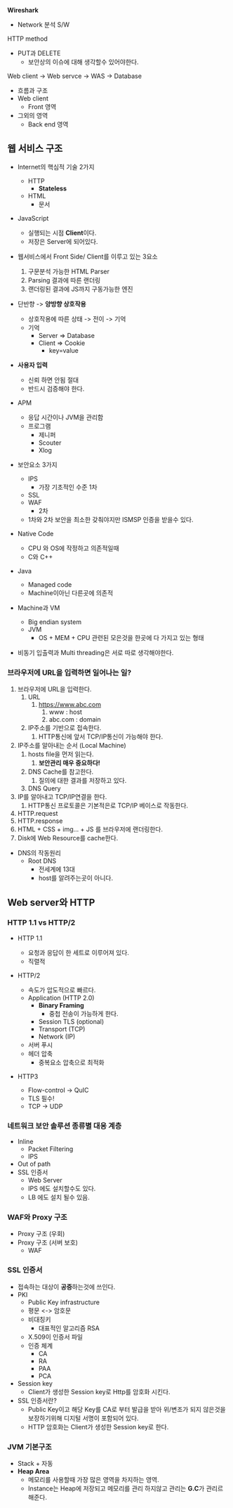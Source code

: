 **Wireshark**
- Network 분석 S/W

HTTP method
- PUT과 DELETE
	- 보안상의 이슈에 대해 생각할수 있어야한다.

Web client -> Web servce -> WAS -> Database
- 흐름과 구조
- Web client
	- Front 영역
- 그외의 영역
	- Back end 영역

## 웹 서비스 구조

- Internet의 핵심적 기술 2가지
	- HTTP
		- **Stateless**
	- HTML
		- 문서

- JavaScript
	- 실행되는 시점 **Client**이다.
	- 저장은 Server에 되어있다.

- 웹서비스에서 Front Side/ Client를 이루고 있는 3요소
	1. 구문분석 가능한 HTML Parser
	2. Parsing 결과에 따른 랜더링
	3. 랜더링된 결과에 JS까지 구동가능한 엔진

- 단반향 -> **양방향 상호작용**
	- 상호작용에 따른 상태 -> 전이 -> 기억
	- 기억
		- Server => Database
		- Client => Cookie
			- key=value

- **사용자 입력**
	- 신뢰 하면 안됨 절대
	- 반드시 검증해야 한다.

- APM
	- 응답 시간이나 JVM을 관리함
	- 프로그램
		- 제니퍼
		- Scouter
		- Xlog

- 보안요소 3가지
	- IPS
		- 가장 기초적인 수준 1차
	- SSL
	- WAF
		- 2차
	- 1차와 2차 보안을 최소한 갖춰야지만 ISMSP 인증을 받을수 있다.

- Native Code
	- CPU 와 OS에 작정하고 의존적일때
	- C와 C++

- Java
	- Managed code
	- Machine이아닌 다른곳에 의존적

- Machine과 VM
	- Big endian system
	- JVM
		- OS + MEM + CPU 관련된 모은것을 한곳에 다 가지고 있는 형태

- 비동기 입출력과 Multi threading은 서로 따로 생각해야한다.

### 브라우저에 URL을 입력하면 일어나는 일?
1. 브라우저에 URL을 입력한다.
	1. URL
		1. https://www.abc.com
			1. www : host
			2. abc.com : domain
	2. IP주소를 기반으로 접속한다.
		1. HTTP통신에 앞서 TCP/IP통신이 가능해야 한다.
2. IP주소를 알아내는 순서 (Local Machine)
	1. hosts file을 먼저 읽는다.
		1. **보안관리 매우 중요하다!**
	2. DNS Cache를 참고한다.
		1. 질의에 대한 결과를 저장하고 있다.
	3. DNS Query
3. IP를 알아내고 TCP/IP연결을 한다.
	1. HTTP통신 프로토콜은 기본적은로 TCP/IP 베이스로 작동한다.
4. HTTP.request
5. HTTP.response
6. HTML + CSS + img... + JS 를 브라우저에 랜더링한다.
7. Disk에 Web Resource를 cache한다.

- DNS의 작동원리
	- Root DNS
		- 전세계에 13대
		- host를 알려주는곳이 아니다.

## Web server와 HTTP

### HTTP 1.1 vs HTTP/2
- HTTP 1.1
	- 요청과 응답이 한 세트로 이루어져 있다.
	- 직렬적

- HTTP/2
	- 속도가 압도적으로 빠르다.
	- Application (HTTP 2.0)
		- **Binary Framing**
			- 중첩 전송이 가능하게 한다.
		- Session TLS (optional)
		- Transport (TCP)
		- Network (IP)
	- 서버 푸시
	- 헤더 압축
		- 중복요소 압축으로 최적화

- HTTP3
	- Flow-control -> QuIC
	- TLS 필수!
	-  TCP -> UDP

### 네트워크 보안 솔루션 종류별 대응 계층
- Inline
	- Packet Filtering
	- IPS
- Out of path
- SSL 인증서
	- Web Server
	- IPS 에도 설치할수도 있다.
	- LB 에도 설치 될수 있음.

### WAF와 Proxy 구조
- Proxy 구조 (우회)
- Proxy 구조 (서버 보호)
	- WAF

### SSL 인증서
- 접속하는 대상이 **공증**하는것에 쓰인다.
- PKI
	- Public Key infrastructure
	- 평문 <-> 암호문
	- 비대칭키
		- 대표적인 알고리즘 RSA
	- X.509이 인증서 파일
	- 인증 체계
		- CA
		- RA
		- PAA
		- PCA
- Session key
	- Client가 생성한 Session key로 Http를 암호화 시킨다.
- SSL 인증서란?
	- Public Key이고 해당 Key를 CA로 부터 발급을 받아 위/변조가 되지 않은것을 보장하기위해 디지털 서명이 포함되어 있다.
	- HTTP 암호화는 Client가 생성한 Session key로 한다.

### JVM 기본구조
- Stack + 자동
- **Heap Area**
	- 메모리를 사용할때 가장 많은 영역을 차지하는 영역.
	- Instance는 Heap에 저장되고 메모리를 관리 하지않고 관리는 **G.C**가 관리르 해준다.
